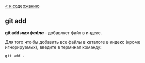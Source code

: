 [< к содержанию](./readme.md)

## git add

**git add _имя файла_** - добавляет файл в индекс.

Для того что бы добавить все файлы в каталоге в индекс (кроме игнорируемых), введите в терминал команду:

```
git add .
```
